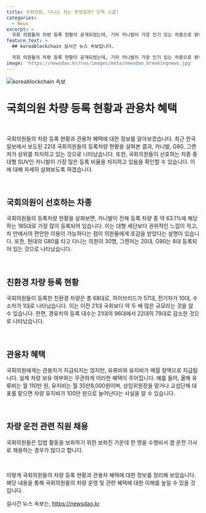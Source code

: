 ```yaml
---
title: 국회의원, 다니는 차는 무엇일까? 단독 스쿱!
categories:
  - News
excerpt: >
  국회 의원들의 차량 등록 현황이 공개되었는데, 기아 카니발이 가장 인기 있는 차종으로 밝혀졌다. 카니발이 전체 등록 차량의 63.1%를 차지하며 가장 많은 선호를 받았는데, 이는 대형 세단과 차안에서의 편안함으로 설명되었다. 현대 G80와 그랜저가 뒤를 이었고, 친환경 차량 등록 대수도 늘었으며 유류비와 유지비는 정액으로 월급과 별도로 지급된다. 이러한 정보들이 국회의원들의 차량 선택에 대한 흥미로운 이야기를 만들어냈다.
feature_text: >
  ## koreablockchain 실시간 뉴스 속보입니다.

  국회 의원들의 차량 등록 현황이 공개되었는데, 기아 카니발이 가장 인기 있는 차종으로 밝혀졌다. 카니발이 전체 등록 차량의 63.1%를 차지하며 가장 많은 선호를 받았는데, 이는 대형 세단과 차안에서의 편안함으로 설명되었다. 현대 G80와 그랜저가 뒤를 이었고, 친환경 차량 등록 대수도 늘었으며 유류비와 유지비는 정액으로 월급과 별도로 지급된다. 이러한 정보들이 국회의원들의 차량 선택에 대한 흥미로운 이야기를 만들어냈다.
image: 'https://newsdao.kr/res/images/meta/newsdao_breakingnews.jpg'
---
```


<p><img src="https://newsdao.kr/res/images/meta/newsdao_breakingnews.jpg" alt="koreablockchain 속보" /></p>

<h1 data-ke-size="size26">국회의원 차량 등록 현황과 관용차 혜택</h1>

<p data-ke-size="size16">&nbsp;</p>

<p>국회의원들의 차량 등록 현황과 관용차 혜택에 대한 정보를 알아보겠습니다. 최근 한국일보에서 보도된 22대 국회의원들의 등록차량 현황을 살펴본 결과, 카니발, G80, 그랜저가 상위를 차지하고 있는 것으로 나타났습니다. 또한, 국회의원들이 선호하는 차종 중 대형 SUV인 카니발이 가장 많은 등록 비율을 차지하고 있음을 확인할 수 있습니다. 이에 대해 자세히 살펴보도록 하겠습니다.</p>

<p data-ke-size="size16">&nbsp;</p>

<h2 data-ke-size="size26">국회의원이 선호하는 차종</h2>

<p>국회의원들의 등록차량 현황을 살펴보면, 카니발이 전체 등록 차량 중 약 63.1%에 해당하는 185대로 가장 많이 등록되어 있습니다. 이는 대형 세단보다 권위적인 느낌이 적고, 차 안에서의 편안한 이용이 가능하다는 점이 의원들에게 호감을 받았다는 설명이 있습니다. 또한, 현대의 G80를 타고 다니는 의원이 30명, 그랜저는 20대, G90는 8대 등록되어 있는 것으로 나타났습니다.</p>

<p data-ke-size="size16">&nbsp;</p>

<h2 data-ke-size="size26">친환경 차량 등록 현황</h2>

<p>국회의원들이 등록한 친환경 차량은 총 68대로, 하이브리드가 57대, 전기차가 10대, 수소차가 1대로 나타났습니다. 이는 이전 21대 국회보다 약 두 배 많은 규모라는 것을 알 수 있습니다. 한편, 경유차의 등록 대수는 21대의 96대에서 22대의 79대로 감소한 것으로 나타났습니다.</p>

<p data-ke-size="size16">&nbsp;</p>

<h2 data-ke-size="size26">관용차 혜택</h2>

<p>국회의원에게는 관용차가 지급되지는 않지만, 유류비와 유지비가 매월 정액으로 지급됩니다. 실제 차량 보유 여부와는 무관하게 이러한 혜택이 주어집니다. 예를 들어, 올해 유류비는 월 110만 원, 유지비는 월 35만8,000원이며, 상임위원장을 맡거나 교섭단체 대표를 맡으면 차량 유지비가 100만 원으로 늘어난다는 사실을 알 수 있습니다.</p>

<p data-ke-size="size16">&nbsp;</p>

<h2 data-ke-size="size26">차량 운전 관련 직원 채용</h2>

<p>국회의원들은 입법 활동을 보좌하기 위한 보좌진 가운데 한 명을 수행비서 겸 운전 기사로 채용하는 경우가 많다고 합니다.</p>

<p data-ke-size="size16">&nbsp;</p>

<p>이렇게 국회의원들의 차량 등록 현황과 관용차 혜택에 대한 정보를 정리해 보았습니다. 해당 내용을 통해 국회의원들의 차량 운영 및 관련 혜택에 대한 이해를 높일 수 있을 것입니다.</p>
실시간 뉴스 속보는, <a href="https://newsdao.kr" rel="dofollow">https://newsdao.kr</a>


